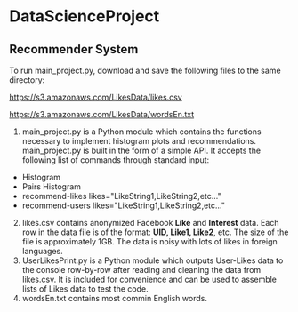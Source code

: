 DataScienceProject
==================
## Recommender System

To run main_project.py, download and save the following files to the same directory: 

https://s3.amazonaws.com/LikesData/likes.csv

https://s3.amazonaws.com/LikesData/wordsEn.txt

1. main_project.py is a Python module which contains the functions necessary to implement histogram plots and recommendations. main_project.py is built in the form of a simple API. It accepts the following list of commands through standard input:
 - Histogram
 - Pairs Histogram
 - recommend-likes likes="LikeString1,LikeString2,etc..."
 - recommend-users likes="LikeString1,LikeString2,etc..."

2. likes.csv contains anonymized Facebook **Like** and **Interest** data. Each row in the data file is of the format: **UID, Like1, Like2**, etc. The size of the file is approximately 1GB. The data is noisy with lots of likes in foreign languages.
3. UserLikesPrint.py is a Python module which outputs User-Likes data to the console row-by-row after reading and cleaning the data from likes.csv. It is included for convenience and can be used to assemble lists of Likes data to test the code.
4. wordsEn.txt contains most commin English words. 
